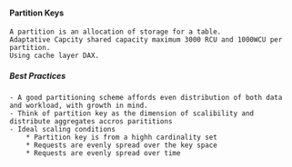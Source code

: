 #### Partition Keys

    A partition is an allocation of storage for a table.
    Adaptative Capcity shared capacity maximum 3000 RCU and 1000WCU per partition.
    Using cache layer DAX.

##### Best Practices

    - A good partitioning scheme affords even distribution of both data and workload, with growth in mind.
    - Think of partition key as the dimension of scalibility and distribute aggregates accros parititions
    - Ideal scaling conditions
        * Partition key is from a highh cardinality set
        * Requests are evenly spread over the key space
        * Requests are evenly spread over time

